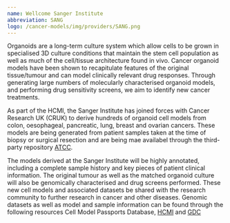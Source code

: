 ```yaml
---
name: Wellcome Sanger Institute
abbreviation: SANG
logo: /cancer-models/img/providers/SANG.png
---
```


Organoids are a long-term culture system which allow cells to be grown in specialised 3D culture conditions that maintain the stem cell population as well as much of the cell/tissue architecture found in vivo. Cancer organoid models have been shown to recapitulate features of the original tissue/tumour and can model clinically relevant drug responses. Through generating large numbers of molecularly characterised organoid models, and performing drug sensitivity screens, we aim to identify new cancer treatments.

As part of the HCMI, the Sanger Institute has joined forces with Cancer Research UK (CRUK) to derive hundreds of organoid cell models from colon, oesophageal, pancreatic, lung, breast and ovarian cancers. These models are being generated from patient samples taken at the time of biopsy or surgical resection and are being mae availabel through the third-party repository [ATCC](https://www.lgcstandards-atcc.org/hcmi?geo_country=gb).

The models  derived at the Sanger Institute will be highly annotated, including a complete sample history and key pieces of patient clinical information. The original tumour as well as the matched organoid culture will also be genomically characterised and drug screens performed. These new cell models and associated datasets be shared with the research community to further research in cancer and other diseases. Genomic datasets as well as model and sample information can be found through the following resources Cell Model Passports Database, [HCMI](https://hcmi-searchable-catalog.nci.nih.gov/) and [GDC](https://portal.gdc.cancer.gov/)
